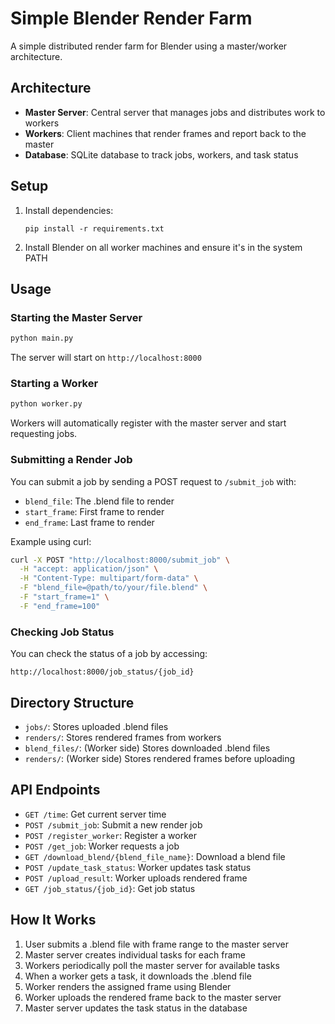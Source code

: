 # Simple Blender Render Farm

A simple distributed render farm for Blender using a master/worker architecture.

## Architecture

- **Master Server**: Central server that manages jobs and distributes work to workers
- **Workers**: Client machines that render frames and report back to the master
- **Database**: SQLite database to track jobs, workers, and task status

## Setup

1. Install dependencies:
   ```
   pip install -r requirements.txt
   ```

2. Install Blender on all worker machines and ensure it's in the system PATH

## Usage

### Starting the Master Server

```bash
python main.py
```

The server will start on `http://localhost:8000`

### Starting a Worker

```bash
python worker.py
```

Workers will automatically register with the master server and start requesting jobs.

### Submitting a Render Job

You can submit a job by sending a POST request to `/submit_job` with:
- `blend_file`: The .blend file to render
- `start_frame`: First frame to render
- `end_frame`: Last frame to render

Example using curl:
```bash
curl -X POST "http://localhost:8000/submit_job" \
  -H "accept: application/json" \
  -H "Content-Type: multipart/form-data" \
  -F "blend_file=@path/to/your/file.blend" \
  -F "start_frame=1" \
  -F "end_frame=100"
```

### Checking Job Status

You can check the status of a job by accessing:
```
http://localhost:8000/job_status/{job_id}
```

## Directory Structure

- `jobs/`: Stores uploaded .blend files
- `renders/`: Stores rendered frames from workers
- `blend_files/`: (Worker side) Stores downloaded .blend files
- `renders/`: (Worker side) Stores rendered frames before uploading

## API Endpoints

- `GET /time`: Get current server time
- `POST /submit_job`: Submit a new render job
- `POST /register_worker`: Register a worker
- `POST /get_job`: Worker requests a job
- `GET /download_blend/{blend_file_name}`: Download a blend file
- `POST /update_task_status`: Worker updates task status
- `POST /upload_result`: Worker uploads rendered frame
- `GET /job_status/{job_id}`: Get job status

## How It Works

1. User submits a .blend file with frame range to the master server
2. Master server creates individual tasks for each frame
3. Workers periodically poll the master server for available tasks
4. When a worker gets a task, it downloads the .blend file
5. Worker renders the assigned frame using Blender
6. Worker uploads the rendered frame back to the master server
7. Master server updates the task status in the database
